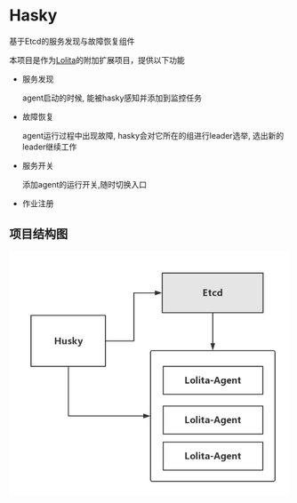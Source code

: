 Hasky
======
基于Etcd的服务发现与故障恢复组件

本项目是作为[Lolita](https://github.com/domac/lolita)的附加扩展项目，提供以下功能

- 服务发现

    agent启动的时候, 能被hasky感知并添加到监控任务

- 故障恢复

    agent运行过程中出现故障, hasky会对它所在的组进行leader选举, 选出新的leader继续工作

- 服务开关

    添加agent的运行开关,随时切换入口

- 作业注册


## 项目结构图

![hasky](hasky.png)